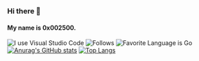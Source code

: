 ### Hi there 👋
#### My name is 0x002500.


![I use Visual Studio Code](https://img.shields.io/badge/Editor-VSCode-black?style=for-the-badge)
![Follows](https://img.shields.io/github/followers/0x002500?style=for-the-badge)
![Favorite Language is Go](https://img.shields.io/badge/Favorite%20Programming%20Language-Python-blue?style=for-the-badge)
[![Anurag's GitHub stats](https://github-readme-stats.vercel.app/api?username=0x002500)](https://github.com/anuraghazra/github-readme-stats)
[![Top Langs](https://github-readme-stats.vercel.app/api/top-langs/?username=0x002500)](https://github.com/anuraghazra/github-readme-stats)
<!--
**0x002500/0x002500** is a ✨ _special_ ✨ repository because its `README.md` (this file) appears on your GitHub profile.

Here are some ideas to get you started:

- 🔭 I’m currently working on ...
- 🌱 I’m currently learning ...
- 👯 I’m looking to collaborate on ...
- 🤔 I’m looking for help with ...
- 💬 Ask me about ...
- 📫 How to reach me: ...
- 😄 Pronouns: ...
- ⚡ Fun fact: ...
-->

